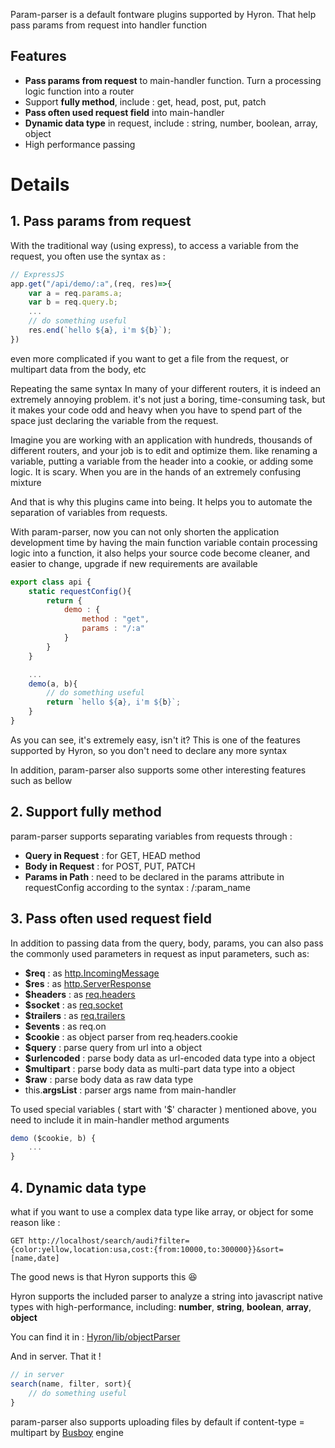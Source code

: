 Param-parser is a default fontware plugins supported by Hyron. That help pass params from request into handler function

## Features

-   **Pass params from request** to main-handler function. Turn a processing logic function into a router
-   Support **fully method**, include : get, head, post, put, patch
-   **Pass often used request field** into main-handler
-   **Dynamic data type** in request, include : string, number, boolean, array, object
-   High performance passing

# Details

## 1. Pass params from request

With the traditional way (using express), to access a variable from the request, you often use the syntax as :

```js
// ExpressJS
app.get("/api/demo/:a",(req, res)=>{
    var a = req.params.a;
    var b = req.query.b;
    ...
    // do something useful
    res.end(`hello ${a}, i'm ${b}`);
})
```

even more complicated if you want to get a file from the request, or multipart data from the body, etc

Repeating the same syntax
In many of your different routers, it is indeed an extremely annoying problem. it's not just a boring, time-consuming task, but it makes your code odd and heavy when you have to spend part of the space just declaring the variable from the request.

Imagine you are working with an application with hundreds, thousands of different routers, and your job is to edit and optimize them. like renaming a variable, putting a variable from the header into a cookie, or adding some logic. It is scary. When you are in the hands of an extremely confusing mixture

And that is why this plugins came into being. It helps you to automate the separation of variables from requests.

With param-parser, now you can not only shorten the application development time by having the main function variable contain processing logic into a function, it also helps your source code become cleaner, and easier to change, upgrade if new requirements are available

```js
export class api {
    static requestConfig(){
        return {
            demo : {
                method : "get",
                params : "/:a"
            }
        }
    }

    ...
    demo(a, b){
        // do something useful
        return `hello ${a}, i'm ${b}`;
    }
}
```

As you can see, it's extremely easy, isn't it? This is one of the features supported by Hyron, so you don't need to declare any more syntax

In addition, param-parser also supports some other interesting features such as bellow

## 2. Support fully method

param-parser supports separating variables from requests through :

-   **Query in Request** : for GET, HEAD method
-   **Body in Request** : for POST, PUT, PATCH
-   **Params in Path** : need to be declared in the params attribute in requestConfig according to the syntax : /:param_name

## 3. Pass often used request field

In addition to passing data from the query, body, params, you can also pass the commonly used parameters in request as input parameters, such as:

-   **\$req** : as [http.IncomingMessage](https://nodejs.org/api/http.html#http_class_http_incomingmessage)
-   **\$res** : as [http.ServerResponse](https://nodejs.org/api/http.html#http_class_http_serverresponse)
-   **\$headers** : as [req.headers](https://nodejs.org/api/http.html#http_message_headers)
-   **\$socket** : as [req.socket](https://nodejs.org/api/http.html#http_message_socket)
-   **\$trailers** : as [req.trailers](https://nodejs.org/api/http.html#http_message_trailers)
-   **\$events** : as req.on
-   **\$cookie** : as object parser from req.headers.cookie
-   **\$query** : parse query from url into a object
-   **\$urlencoded** : parse body data as url-encoded data type into a object
-   **\$multipart** : parse body data as multi-part data type into a object
-   **\$raw** : parse body data as raw data type
- this.**argsList** : parser args name from main-handler

To used special variables ( start with '\$' character ) mentioned above, you need to include it in main-handler method arguments

```js
demo ($cookie, b) {
    ...
}
```

## 4. Dynamic data type

what if you want to use a complex data type like array, or object for some reason like :

```http
GET http://localhost/search/audi?filter={color:yellow,location:usa,cost:{from:10000,to:300000}}&sort=[name,date]
```

The good news is that Hyron supports this 😆

Hyron supports the included parser to analyze a string into javascript native types with high-performance, including: **number**, **string**, **boolean**, **array**, **object**

You can find it in : [Hyron/lib/objectParser](https://github.com/Hyron-group/Hyron/blob/master/lib/objectParser.js)

And in server. That it !

```js
// in server
search(name, filter, sort){
    // do something useful
}
```

param-parser also supports uploading files by default if content-type = multipart by [Busboy](https://www.npmjs.com/package/busboy) engine
